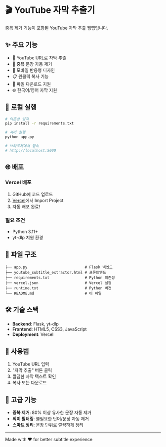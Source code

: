 # 🎬 YouTube 자막 추출기

중복 제거 기능이 포함된 YouTube 자막 추출 웹앱입니다.

## ✨ 주요 기능

- 🔗 YouTube URL로 자막 추출
- 🧹 중복 문장 자동 제거
- 📱 모바일 반응형 디자인
- 📋 원클릭 복사 기능
- 💾 파일 다운로드 지원
- 🌐 한국어/영어 자막 지원

## 🚀 로컬 실행

```bash
# 의존성 설치
pip install -r requirements.txt

# 서버 실행
python app.py

# 브라우저에서 접속
# http://localhost:5000
```

## 🌐 배포

### Vercel 배포
1. GitHub에 코드 업로드
2. [Vercel](https://vercel.com)에서 Import Project
3. 자동 배포 완료!

### 필요 조건
- Python 3.11+
- yt-dlp 지원 환경

## 📁 파일 구조

```
├── app.py                          # Flask 백엔드
├── youtube_subtitle_extractor.html # 프론트엔드
├── requirements.txt                # Python 의존성
├── vercel.json                     # Vercel 설정
├── runtime.txt                     # Python 버전
└── README.md                       # 이 파일
```

## 🛠️ 기술 스택

- **Backend**: Flask, yt-dlp
- **Frontend**: HTML5, CSS3, JavaScript
- **Deployment**: Vercel

## 📝 사용법

1. YouTube URL 입력
2. "자막 추출" 버튼 클릭
3. 깔끔한 자막 텍스트 확인
4. 복사 또는 다운로드

## 🔧 고급 기능

- **중복 제거**: 80% 이상 유사한 문장 자동 제거
- **의미 필터링**: 불필요한 단어/문장 자동 제거
- **스마트 정리**: 문장 단위로 깔끔하게 정리

---

Made with ❤️ for better subtitle experience 